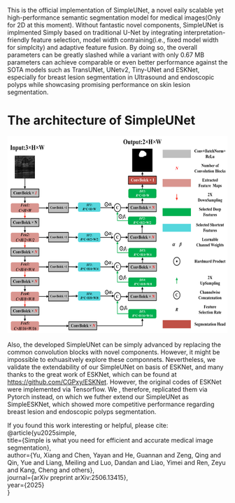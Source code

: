 This is the official implementation of SimpleUNet, a novel eaily scalable yet high-performance semantic segmentation model for medical images(Only for 2D at this moment). Without fantastic novel components, SimpleUNet is implmented Simply based on traditional U-Net by integrating interpretation-friendly feature selection, model width contraining(i.e., fixed model width for simplcity) and adaptive feature fusion. By doing so, the overall parameters can be greatly slashed while a variant with only 0.67 MB parameters can achieve comparable or even better performance against the SOTA models such as TransUNet, UNetv2, Tiny-UNet and ESKNet, especially for breast lesion segmentation in Ultrasound and endoscopic polyps while showcasing promising performance on skin lesion segmentation.
# The architecture of SimpleUNet      
<p align="center">
  <img src="SimpleUNet0528.png" alt="SimpleUNet" width="600" height="450">
</p>

Also, the developed SimpleUNet can be simply advanced by replacing the common convolution blocks with novel components. However, it might be impossible to exhuasitvely explore these componnets. Nevertheless, we validate the extendability of our SimpleUNet on basis of ESKNet, and many thanks to the great work of ESKNet,  which can be found at https://github.com/CGPxy/ESKNet. However, the original codes of ESKNet were implemented via Tensorflow. We , therefore, replicated them via Pytorch instead, on which we futher extend our SimpleUNet as SimpleESKNet, which showed more competitive performance regarding breast lesion and endoscopic polyps segmentation. 

If you found this work interesting or helpful, please cite:  
@article{yu2025simple,  
        title={Simple is what you need for efficient and accurate medical image segmentation},  
        author={Yu, Xiang and Chen, Yayan and He, Guannan and Zeng, Qing and Qin, Yue and Liang, Meiling and Luo, Dandan and Liao, Yimei and Ren, Zeyu and Kang, Cheng and others},  
        journal={arXiv preprint arXiv:2506.13415},  
        year={2025}  
        }  
